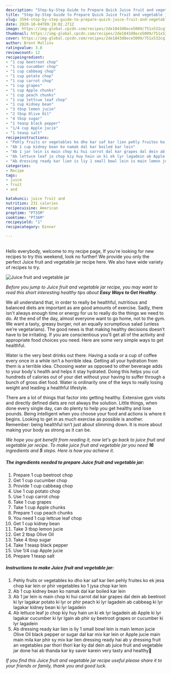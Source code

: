 ```yaml
---
description: "Step-by-Step Guide to Prepare Quick Juice fruit and vegetable jar"
title: "Step-by-Step Guide to Prepare Quick Juice fruit and vegetable jar"
slug: 3594-step-by-step-guide-to-prepare-quick-juice-fruit-and-vegetable-jar
date: 2020-10-04T09:19:02.271Z
image: https://img-global.cpcdn.com/recipes/2de1843d8ece5009/751x532cq70/juice-fruit-and-vegetable-jar-recipe-main-photo.jpg
thumbnail: https://img-global.cpcdn.com/recipes/2de1843d8ece5009/751x532cq70/juice-fruit-and-vegetable-jar-recipe-main-photo.jpg
cover: https://img-global.cpcdn.com/recipes/2de1843d8ece5009/751x532cq70/juice-fruit-and-vegetable-jar-recipe-main-photo.jpg
author: Brent Mullins
ratingvalue: 3.8
reviewcount: 12
recipeingredient:
- "1 cup beetroot chop"
- "1 cup cucumber chop"
- "1 cup cabbeag chop"
- "1 cup potato chop"
- "1 cup carrot chop"
- "1 cup grapes"
- "1 cup Apple chunks"
- "1 cup peach chunks"
- "1 cup lettcue leaf chop"
- "1 cup kidney bean"
- "3 tbsp lemon jucie"
- "2 tbsp Olive Oil"
- "4 tbsp sugar"
- "1 teasp black pepper"
- "1/4 cup Apple jucie"
- "1 teasp salt"
recipeinstructions:
- "Pehly fruits or vegetables ko dho kar saf kar lien pehly fruites ko ek jesa chop kar lein or phir vegetables ko 1 jysa chop kar lein"
- "Ab 1 cup kidney bean ko namak dal kar boiled kar lein"
- "Ab 1 jar lein is main chop ki hui carrot dal kar grapes dal dein ab beetroot ki lyr lagakar potato ki lyr or phir peach ki lyr lagadein ab cabbeag ki lyr lagakar kidney bean ki lyr lagadein"
- "Ab lettuce leaf jo chop kiy huy hain un ki ek lyr lagadein ab Apple ki lyr lagakar cucumber ki lyr lgain ab phir sy beetroot grapes or cucumber ki lyr lagadein"
- "Ab dressing ready kar lien is liy 1 small bowl lein is main lemon jucie Olive Oil black pepper or sugar dal kar mix kar lein or Apple jucie main main mila kar phir sy mix kar lien dressing ready hai ab y dressing fruit an vegetables par thori thori kar ky dal dein ab juice fruit and vegetable jar done hai ab thanda kar ky saver karein very tasty and healthy💪"
categories:
- Recipe
tags:
- juice
- fruit
- and

katakunci: juice fruit and 
nutrition: 231 calories
recipecuisine: American
preptime: "PT35M"
cooktime: "PT36M"
recipeyield: "1"
recipecategory: Dinner

---
```

<br>
Hello everybody, welcome to my recipe page, If you're looking for new recipes to try this weekend, look no further! We provide you only the perfect Juice fruit and vegetable jar recipe here. We also have wide variety of recipes to try.
<br>


![Juice fruit and vegetable jar](https://img-global.cpcdn.com/recipes/2de1843d8ece5009/751x532cq70/juice-fruit-and-vegetable-jar-recipe-main-photo.jpg)

<i>Before you jump to Juice fruit and vegetable jar recipe, you may want to read this short interesting healthy tips about <strong>Easy Ways to Get Healthy</strong>.</i>

We all understand that, in order to really be healthful, nutritious and balanced diets are important as are good amounts of exercise. Sadly, there isn't always enough time or energy for us to really do the things we need to do. At the end of the day, almost everyone want to go home, not to the gym. We want a tasty, greasy burger, not an equally scrumptious salad (unless we’re vegetarians). The good news is that making healthy decisions doesn’t have to be irritating. If you are conscientious you'll get all of the activity and appropriate food choices you need. Here are some very simple ways to get healthful.

Water is the very best drinks out there. Having a soda or a cup of coffee every once in a while isn’t a horrible idea. Getting all your hydration from them is a terrible idea. Choosing water as opposed to other beverage adds to your body's health and helps it stay hydrated. Doing this helps you cut hundreds of calories out of your diet without your having to suffer through a bunch of gross diet food. Water is ordinarily one of the keys to really losing weight and leading a healthful lifestyle.

There are a lot of things that factor into getting healthy. Extensive gym visits and directly defined diets are not always the solution. Little things, when done every single day, can do plenty to help you get healthy and lose pounds. Being intelligent when you choose your food and actions is where it begins. Looking to get in as much exercise as possible is another. Remember: being healthful isn’t just about slimming down. It is more about making your body as strong as it can be. 


<i>We hope you got benefit from reading it, now let's go back to juice fruit and vegetable jar recipe. To make juice fruit and vegetable jar you need <strong>16</strong> ingredients and <strong>5</strong> steps. Here is how you achieve it.
</i>

##### The ingredients needed to prepare Juice fruit and vegetable jar:

1. Prepare 1 cup beetroot chop
1. Get 1 cup cucumber chop
1. Provide 1 cup cabbeag chop
1. Use 1 cup potato chop
1. Use 1 cup carrot chop
1. Take 1 cup grapes
1. Take 1 cup Apple chunks
1. Prepare 1 cup peach chunks
1. You need 1 cup lettcue leaf chop
1. Get 1 cup kidney bean
1. Take 3 tbsp lemon jucie
1. Get 2 tbsp Olive Oil
1. Take 4 tbsp sugar
1. Take 1 teasp black pepper
1. Use 1/4 cup Apple jucie
1. Prepare 1 teasp salt


##### Instructions to make Juice fruit and vegetable jar:

1. Pehly fruits or vegetables ko dho kar saf kar lien pehly fruites ko ek jesa chop kar lein or phir vegetables ko 1 jysa chop kar lein
1. Ab 1 cup kidney bean ko namak dal kar boiled kar lein
1. Ab 1 jar lein is main chop ki hui carrot dal kar grapes dal dein ab beetroot ki lyr lagakar potato ki lyr or phir peach ki lyr lagadein ab cabbeag ki lyr lagakar kidney bean ki lyr lagadein
1. Ab lettuce leaf jo chop kiy huy hain un ki ek lyr lagadein ab Apple ki lyr lagakar cucumber ki lyr lgain ab phir sy beetroot grapes or cucumber ki lyr lagadein
1. Ab dressing ready kar lien is liy 1 small bowl lein is main lemon jucie Olive Oil black pepper or sugar dal kar mix kar lein or Apple jucie main main mila kar phir sy mix kar lien dressing ready hai ab y dressing fruit an vegetables par thori thori kar ky dal dein ab juice fruit and vegetable jar done hai ab thanda kar ky saver karein very tasty and healthy💪


<i>If you find this Juice fruit and vegetable jar recipe useful please share it to your friends or family, thank you and good luck.</i>
